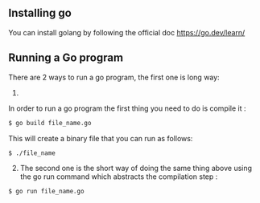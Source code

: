 ## Installing go

You can install golang by following the official doc https://go.dev/learn/ 


## Running a Go program


There are 2 ways to run a go program, the first one is long way: 

1.  

In order to run a go program the first thing you need to do is compile it : 

```bash
$ go build file_name.go
```

This will create a binary file that you can run as follows:

```bash
$ ./file_name
```

2. The second one is the short way of doing the same thing above using the go run command which abstracts the compilation step :

```bash
$ go run file_name.go
```
